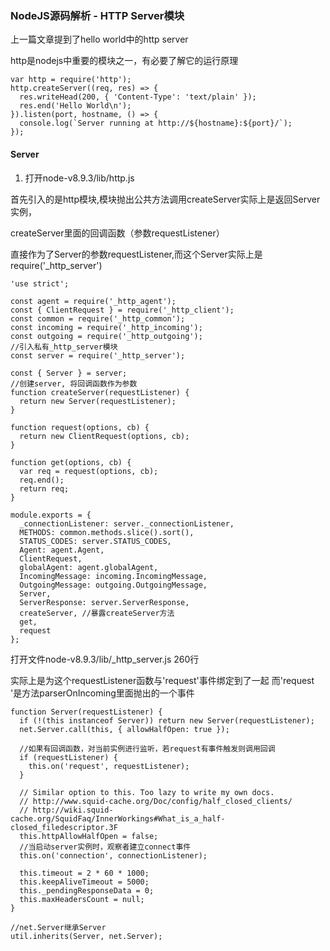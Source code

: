 ### NodeJS源码解析 - HTTP Server模块

上一篇文章提到了hello world中的http server 

http是nodejs中重要的模块之一，有必要了解它的运行原理

```
var http = require('http');
http.createServer((req, res) => {
  res.writeHead(200, { 'Content-Type': 'text/plain' });
  res.end('Hello World\n');
}).listen(port, hostname, () => {
  console.log(`Server running at http://${hostname}:${port}/`);
});
```

#### Server
1. 打开node-v8.9.3/lib/http.js 

首先引入的是http模块,模块抛出公共方法调用createServer实际上是返回Server实例，

createServer里面的回调函数（参数requestListener）

直接作为了Server的参数requestListener,而这个Server实际上是require('_http_server')
```
'use strict';

const agent = require('_http_agent');
const { ClientRequest } = require('_http_client');
const common = require('_http_common');
const incoming = require('_http_incoming');
const outgoing = require('_http_outgoing');
//引入私有_http_server模块
const server = require('_http_server');

const { Server } = server;
//创建server, 将回调函数作为参数
function createServer(requestListener) {
  return new Server(requestListener);
}

function request(options, cb) {
  return new ClientRequest(options, cb);
}

function get(options, cb) {
  var req = request(options, cb);
  req.end();
  return req;
}

module.exports = { 
  _connectionListener: server._connectionListener,
  METHODS: common.methods.slice().sort(),
  STATUS_CODES: server.STATUS_CODES,
  Agent: agent.Agent,
  ClientRequest,
  globalAgent: agent.globalAgent,
  IncomingMessage: incoming.IncomingMessage,
  OutgoingMessage: outgoing.OutgoingMessage,
  Server,
  ServerResponse: server.ServerResponse,
  createServer, //暴露createServer方法
  get,
  request
};
```

打开文件node-v8.9.3/lib/_http_server.js 260行

实际上是为这个requestListener函数与'request'事件绑定到了一起
   而'request '是方法parserOnIncoming里面抛出的一个事件
```
function Server(requestListener) {
  if (!(this instanceof Server)) return new Server(requestListener);
  net.Server.call(this, { allowHalfOpen: true }); 
 
  //如果有回调函数，对当前实例进行监听，若request有事件触发则调用回调
  if (requestListener) {
    this.on('request', requestListener);
  }

  // Similar option to this. Too lazy to write my own docs.
  // http://www.squid-cache.org/Doc/config/half_closed_clients/
  // http://wiki.squid-cache.org/SquidFaq/InnerWorkings#What_is_a_half-closed_filedescriptor.3F
  this.httpAllowHalfOpen = false;
  //当启动server实例时，观察者建立connect事件
  this.on('connection', connectionListener);

  this.timeout = 2 * 60 * 1000;
  this.keepAliveTimeout = 5000;
  this._pendingResponseData = 0;
  this.maxHeadersCount = null;
}

//net.Server继承Server
util.inherits(Server, net.Server);
```
